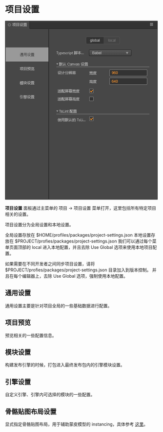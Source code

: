 # 项目设置

![main](index/main.png)

**项目设置** 面板通过主菜单的 项目 -> 项目设置 菜单打开，这里包括所有特定项目相关的设置。

项目设置分为全局设置和本地设置。

全局设置存放在 $HOME/profiles/packages/project-settings.json
本地设置存放在 $PROJECT/profies/packages/project-settings.json
我们可以通过每个菜单页面顶部的 local 进入本地配置，并且去除 Use Global 选项来使用本地项目配置。

如果需要在不同开发者之间同步项目设置，请将 $PROJECT/profies/packages/project-settings.json 目录加入到版本控制。
并且在每个编辑器上，去除 Use Global 选项，强制使用本地配置。

## 通用设置

通用设置主要是针对项目全局的一些基础数据进行配置。

## 项目预览

预览相关的一些配置信息。

## 模块设置

构建发布引擎的时候，打包进入最终发布包内的引擎模块设置。

## 引擎设置

自定义引擎、引擎内可选择的模块的一些配置。

## 骨骼贴图布局设置

显式指定骨骼贴图布局，用于辅助蒙皮模型的 instancing，具体参考 [这里](joints-texture-layout.md)。
